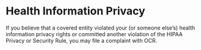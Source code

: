 # Health Information Privacy

If you believe that a covered entity violated your (or someone else’s)
health information privacy rights or committed another violation of
the HIPAA Privacy or Security Rule, you may file a complaint with OCR.
